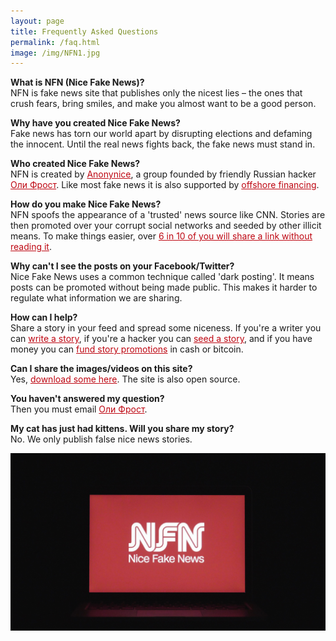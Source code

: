 ```yaml
---
layout: page
title: Frequently Asked Questions
permalink: /faq.html
image: /img/NFN1.jpg
---
```


<style>

article {
    font-size: 1.3em;

}
.full-width {
  background-color: #0c0c0c;
  color: white;
}

header {
  border-bottom: 3px solid #BE0712;
}
a {
  color: #BE0712;
}

</style>

**What is NFN (Nice Fake News)?**  
NFN is fake news site that publishes only the nicest lies – the ones that crush fears, bring smiles, and make you almost want to be a good person.

**Why have you created Nice Fake News?**  
Fake news has torn our world apart by disrupting elections and defaming the innocent. Until the real news fights back, the fake news must stand in.

**Who created Nice Fake News?**  
NFN is created by [Anonynice](/joinus), a group founded by friendly Russian hacker <a href="http://olifro.st" class="russian">Оли Фрост</a>. Like most fake news it is also supported by [offshore financing](/donate).

**How do you make Nice Fake News?**  
NFN spoofs the appearance of a 'trusted' news source like CNN. Stories are then promoted over your corrupt social networks and seeded by other illicit means. To make things easier, over [6 in 10 of you will share a link without reading it](https://www.forbes.com/sites/jaysondemers/2016/08/08/59-percent-of-you-will-share-this-article-without-even-reading-it/#7782c6032a64).

**Why can't I see the posts on your Facebook/Twitter?**  
Nice Fake News uses a common technique called 'dark posting'. It means posts can be promoted without being made public. This makes it harder to regulate what information we are sharing.

**How can I help?**  
Share a story in your feed and spread some niceness. If you're a writer you can [write a story](/submit), if you're a hacker you can [seed a story](/joinus), and if you have money you can [fund story promotions](/donate) in cash or bitcoin.

**Can I share the images/videos on this site?**  
Yes, [download some here](/images.zip). The site is also open source.

**You haven't answered my question?**  
Then you must email <a class="russian" href="mailto:mail@olifro.st" >Оли Фрост</a>.

**My cat has just had kittens. Will you share my story?**  
No. We only publish false nice news stories.

![](/img/NFN1.jpg)
